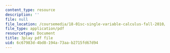 ```yaml
---
content_type: resource
description: ''
file: null
file_location: /coursemedia/18-01sc-single-variable-calculus-fall-2010/6c67983d4bd8194a73aab2715fd67d94_d484GRz9zjY.pdf
file_type: application/pdf
resourcetype: Document
title: 3play pdf file
uid: 6c67983d-4bd8-194a-73aa-b2715fd67d94
---
```

